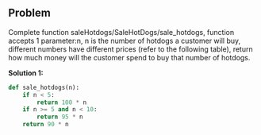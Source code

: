 ## Problem

Complete function saleHotdogs/SaleHotDogs/sale_hotdogs, function accepts 1 parameter:n, n is the number of hotdogs a customer will buy, different numbers have different prices (refer to the following table), return how much money will the customer spend to buy that number of hotdogs.

**Solution 1:**

```python
def sale_hotdogs(n):
    if n < 5:
        return 100 * n
    if n >= 5 and n < 10:
        return 95 * n
    return 90 * n
```
